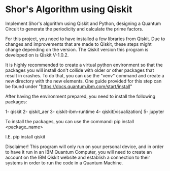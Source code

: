 # Shor's Algorithm using Qiskit
Implement Shor's algorithm using Qiskit and Python, designing a Quantum Circuit to generate the periodicity and calculate the prime factors.

For this project, you need to have installed a few libraries from Qiskit. Due to changes and improvements that are made to Qiskit, these steps might change depending on the version. The Qiskit version this program is developed on is Qiskit V-1.0.2.

It is highly recommended to create a virtual python environment so that the packages you will install don't collide with older or other packages that result in crashes. To do that, you can use the "venv" command and create a new directory with the new elements. One guide provided for this step can be found under "https://docs.quantum.ibm.com/start/install"

After having the environment prepared, you need to install the following packages:

1- qiskit
2- qiskit_aer
3- qiskit-ibm-runtime
4- qiskit[visualization]
5- jupyter

To install the packages, you can use the command:
pip install <package_name>

I.E. pip install qiskit

Disclaimer!
This program will only run on your personal device, and in order to have it run in an IBM Quantum Computer, you will need to create an account on the IBM Qiskit website and establish a connection to their systems in order to run the code in a Quantum Machine.